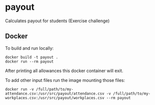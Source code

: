# payout
Calculates payout for students (Exercise challenge)

## Docker
To build and run locally:
```
docker build -t payout .
docker run --rm payout
```
After printing all allowances this docker container will exit.

To add other input files run the image mounting those files:
```
docker run -v /full/path/to/my-attendance.csv:/usr/src/payout/attendance.csv -v /full/path/to/my-workplaces.csv:/usr/src/payout/workplaces.csv --rm payout
```